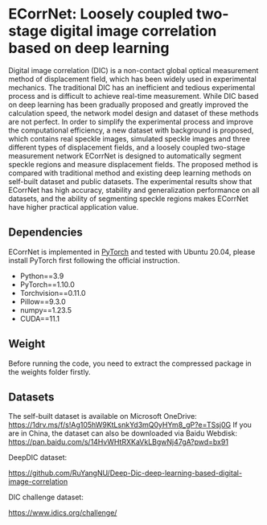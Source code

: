 # ECorrNet: Loosely coupled two-stage digital image correlation based on deep learning

Digital image correlation (DIC) is a non-contact global optical measurement method of displacement field, which has been widely used in experimental mechanics. The traditional DIC has an inefficient and tedious experimental process and is difficult to achieve real-time measurement. While DIC based on deep learning has been gradually proposed and greatly improved the calculation speed, the network model design and dataset of these methods are not perfect. In order to simplify the experimental process and improve the computational efficiency, a new dataset with background is proposed, which contains real speckle images, simulated speckle images and three different types of displacement fields, and a loosely coupled two-stage measurement network ECorrNet is designed to automatically segment speckle regions and measure displacement fields. The proposed method is compared with traditional method and existing deep learning methods on self-built dataset and public datasets. The experimental results show that ECorrNet has high accuracy, stability and generalization performance on all datasets, and the ability of segmenting speckle regions makes ECorrNet have higher practical application value.

## Dependencies

ECorrNet is implemented in [PyTorch](https://pytorch.org/) and tested with Ubuntu 20.04, please install PyTorch first following the official instruction.

- Python==3.9
- PyTorch==1.10.0
- Torchvision==0.11.0
- Pillow==9.3.0
- numpy==1.23.5
- CUDA==11.1

## Weight

Before running the code, you need to extract the compressed package in the weights folder firstly.

## Datasets

The self-built dataset is available on Microsoft OneDrive:
https://1drv.ms/f/s!Ag105hW9KtLsnkYd3mQ0yHYm8_gP?e=TSsj0G
If you are in China, the dataset can also be downloaded via Baidu Webdisk:
https://pan.baidu.com/s/14HvWHtRXKaVkLBgwNj47gA?pwd=bx91

DeepDIC dataset:

https://github.com/RuYangNU/Deep-Dic-deep-learning-based-digital-image-correlation

DIC challenge dataset:

https://www.idics.org/challenge/